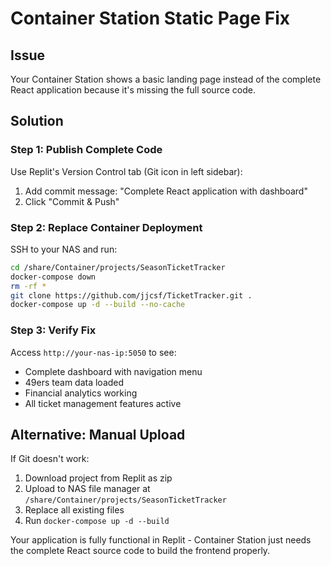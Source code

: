 # Container Station Static Page Fix

## Issue
Your Container Station shows a basic landing page instead of the complete React application because it's missing the full source code.

## Solution

### Step 1: Publish Complete Code
Use Replit's Version Control tab (Git icon in left sidebar):
1. Add commit message: "Complete React application with dashboard"
2. Click "Commit & Push"

### Step 2: Replace Container Deployment
SSH to your NAS and run:

```bash
cd /share/Container/projects/SeasonTicketTracker
docker-compose down
rm -rf *
git clone https://github.com/jjcsf/TicketTracker.git .
docker-compose up -d --build --no-cache
```

### Step 3: Verify Fix
Access `http://your-nas-ip:5050` to see:
- Complete dashboard with navigation menu
- 49ers team data loaded
- Financial analytics working
- All ticket management features active

## Alternative: Manual Upload
If Git doesn't work:
1. Download project from Replit as zip
2. Upload to NAS file manager at `/share/Container/projects/SeasonTicketTracker`
3. Replace all existing files
4. Run `docker-compose up -d --build`

Your application is fully functional in Replit - Container Station just needs the complete React source code to build the frontend properly.